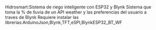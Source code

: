 Hidrosmart:Sistema de riego inteligente con ESP32 y Blynk
Sistema que toma la % de lluvia de un API weather y las preferencias del usuario a traves de Blynk
Requiere instalar las librerias:ArduinoJson,Blynk,TFT,eSPI,BlynkESP32_BT_WF